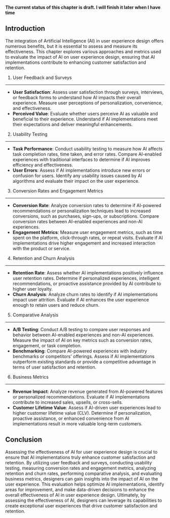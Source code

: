 **The current status of this chapter is draft. I will finish it later when I have time**

Introduction
------------

The integration of Artificial Intelligence (AI) in user experience design offers numerous benefits, but it is essential to assess and measure its effectiveness. This chapter explores various approaches and metrics used to evaluate the impact of AI on user experience design, ensuring that AI implementations contribute to enhancing customer satisfaction and retention.

1. User Feedback and Surveys
----------------------------

* **User Satisfaction**: Assess user satisfaction through surveys, interviews, or feedback forms to understand how AI impacts their overall experience. Measure user perceptions of personalization, convenience, and effectiveness.
* **Perceived Value**: Evaluate whether users perceive AI as valuable and beneficial to their experience. Understand if AI implementations meet their expectations and deliver meaningful enhancements.

2. Usability Testing
--------------------

* **Task Performance**: Conduct usability testing to measure how AI affects task completion rates, time taken, and error rates. Compare AI-enabled experiences with traditional interfaces to determine if AI improves efficiency and effectiveness.
* **User Errors**: Assess if AI implementations introduce new errors or confusion for users. Identify any usability issues caused by AI algorithms and evaluate their impact on the user experience.

3. Conversion Rates and Engagement Metrics
------------------------------------------

* **Conversion Rate**: Analyze conversion rates to determine if AI-powered recommendations or personalization techniques lead to increased conversions, such as purchases, sign-ups, or subscriptions. Compare conversion rates between AI-enabled experiences and non-AI experiences.
* **Engagement Metrics**: Measure user engagement metrics, such as time spent on the platform, click-through rates, or repeat visits. Evaluate if AI implementations drive higher engagement and increased interaction with the product or service.

4. Retention and Churn Analysis
-------------------------------

* **Retention Rate**: Assess whether AI implementations positively influence user retention rates. Determine if personalized experiences, intelligent recommendations, or proactive assistance provided by AI contribute to higher user loyalty.
* **Churn Analysis**: Analyze churn rates to identify if AI implementations impact user attrition. Evaluate if AI enhances the user experience enough to retain users and reduce churn.

5. Comparative Analysis
-----------------------

* **A/B Testing**: Conduct A/B testing to compare user responses and behavior between AI-enabled experiences and non-AI experiences. Measure the impact of AI on key metrics such as conversion rates, engagement, or task completion.
* **Benchmarking**: Compare AI-powered experiences with industry benchmarks or competitors' offerings. Assess if AI implementations outperform existing standards or provide a competitive advantage in terms of user satisfaction and retention.

6. Business Metrics
-------------------

* **Revenue Impact**: Analyze revenue generated from AI-powered features or personalized recommendations. Evaluate if AI implementations contribute to increased sales, upsells, or cross-sells.
* **Customer Lifetime Value**: Assess if AI-driven user experiences lead to higher customer lifetime value (CLV). Determine if personalization, proactive assistance, or enhanced convenience from AI implementations result in more valuable long-term customers.

Conclusion
----------

Assessing the effectiveness of AI for user experience design is crucial to ensure that AI implementations truly enhance customer satisfaction and retention. By utilizing user feedback and surveys, conducting usability testing, measuring conversion rates and engagement metrics, analyzing retention and churn rates, performing comparative analysis, and evaluating business metrics, designers can gain insights into the impact of AI on the user experience. This evaluation helps optimize AI implementations, identify areas for improvement, and make data-driven decisions to enhance the overall effectiveness of AI in user experience design. Ultimately, by assessing the effectiveness of AI, designers can leverage its capabilities to create exceptional user experiences that drive customer satisfaction and retention.
